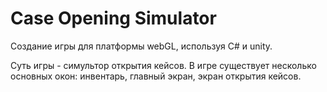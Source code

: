 # Case Opening Simulator

Создание игры для платформы webGL, используя C# и unity.

Суть игры - симультор открытия кейсов. В игре существует несколько основных окон: инвентарь, главный экран,  экран открытия кейсов.
